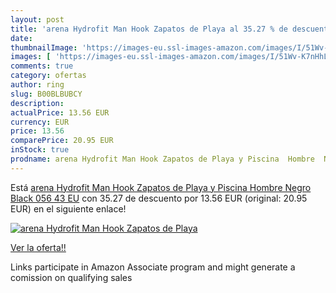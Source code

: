 ```yaml
---
layout: post
title: 'arena Hydrofit Man Hook Zapatos de Playa al 35.27 % de descuento'
date: 
thumbnailImage: 'https://images-eu.ssl-images-amazon.com/images/I/51Wv-K7nHhL._SL200_.jpg'
images: [ 'https://images-eu.ssl-images-amazon.com/images/I/51Wv-K7nHhL._SL200_.jpg' ]
comments: true
category: ofertas
author: ring
slug: B00BLBUBCY
description:
actualPrice: 13.56 EUR
currency: EUR
price: 13.56
comparePrice: 20.95 EUR
inStock: true
prodname: arena Hydrofit Man Hook Zapatos de Playa y Piscina  Hombre  Negro Black 056  43 EU
---
```


Está [arena Hydrofit Man Hook Zapatos de Playa y Piscina  Hombre  Negro Black 056  43 EU](https://www.amazon.es/dp/B00BLBUBCY/?tag=tolees-21) con 35.27 de descuento por 13.56 EUR (original: 20.95 EUR) en el siguiente enlace!

[![arena Hydrofit Man Hook Zapatos de Playa](https://images-eu.ssl-images-amazon.com/images/I/51Wv-K7nHhL._SL200_.jpg)](https://www.amazon.es/dp/B00BLBUBCY/?tag=tolees-21)

[Ver la oferta!!](https://www.amazon.es/dp/B00BLBUBCY/?tag=tolees-21)

Links participate in Amazon Associate program and might generate a comission on qualifying sales


